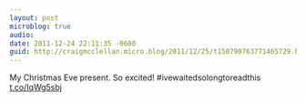 ```yaml
---
layout: post
microblog: true
audio: 
date: 2011-12-24 22:11:35 -0600
guid: http://craigmcclellan.micro.blog/2011/12/25/t150790763771465729.html
---
```

My Christmas Eve present. So excited! #ivewaitedsolongtoreadthis [t.co/IqWg5sbj](http://t.co/IqWg5sbj)

